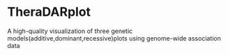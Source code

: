 # TheraDARplot
A high-quality visualization of three genetic models(additive,dominant,recessive)plots using genome-wide association data

